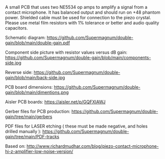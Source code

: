 A small PCB that uses two NE5534 op amps to amplify a signal from a contact microphone.
It has balanced output and should run on +48 phantom power.
Shielded cable must be used for connection to the piezo crystal.
Please use metal film resistors with 1% tolerance or better and audio quality capacitors.

Schematic diagram:
https://github.com/Supermagnum/double-gain/blob/main/double-gain.pdf

Component side picture with resistor values versus dB gain:
https://github.com/Supermagnum/double-gain/blob/main/components-side.jpg

Reverse side:
https://github.com/Supermagnum/double-gain/blob/main/back-side.jpg

PCB board dimensions:
https://github.com/Supermagnum/double-gain/blob/main/dimentions.png

Aisler PCB boards:
https://aisler.net/p/GQFXIAWJ

Gerber files for PCB production:
https://github.com/Supermagnum/double-gain/tree/main/gerbers

PDF files for LASER etching ( these must be made negative, and holes drilled manually ):
https://github.com/Supermagnum/double-gain/tree/main/PDF-tracks

Based on:
http://www.richardmudhar.com/blog/piezo-contact-microphone-hi-z-amplifier-low-noise-version/






